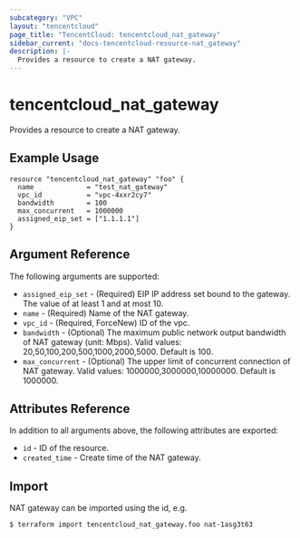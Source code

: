 ```yaml
---
subcategory: "VPC"
layout: "tencentcloud"
page_title: "TencentCloud: tencentcloud_nat_gateway"
sidebar_current: "docs-tencentcloud-resource-nat_gateway"
description: |-
  Provides a resource to create a NAT gateway.
---
```


# tencentcloud_nat_gateway

Provides a resource to create a NAT gateway.

## Example Usage

```hcl
resource "tencentcloud_nat_gateway" "foo" {
  name             = "test_nat_gateway"
  vpc_id           = "vpc-4xxr2cy7"
  bandwidth        = 100
  max_concurrent   = 1000000
  assigned_eip_set = ["1.1.1.1"]
}
```

## Argument Reference

The following arguments are supported:

* `assigned_eip_set` - (Required) EIP IP address set bound to the gateway. The value of at least 1 and at most 10.
* `name` - (Required) Name of the NAT gateway.
* `vpc_id` - (Required, ForceNew) ID of the vpc.
* `bandwidth` - (Optional) The maximum public network output bandwidth of NAT gateway (unit: Mbps). Valid values: 20,50,100,200,500,1000,2000,5000. Default is 100.
* `max_concurrent` - (Optional) The upper limit of concurrent connection of NAT gateway. Valid values: 1000000,3000000,10000000. Default is 1000000.

## Attributes Reference

In addition to all arguments above, the following attributes are exported:

* `id` - ID of the resource.
* `created_time` - Create time of the NAT gateway.


## Import

NAT gateway can be imported using the id, e.g.

```
$ terraform import tencentcloud_nat_gateway.foo nat-1asg3t63
```

